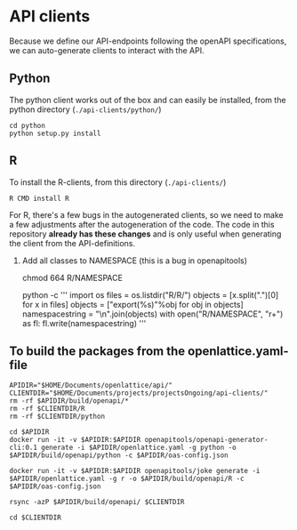 # API clients

Because we define our API-endpoints following the openAPI specifications, we can auto-generate clients to interact with the API.

## Python

The python client works out of the box and can easily be installed, from the python directory (`./api-clients/python/`)

    cd python
    python setup.py install

## R

To install the R-clients, from this directory (`./api-clients/`)

    R CMD install R

For R, there's a few bugs in the autogenerated clients, so we need to make a few adjustments after the autogeneration of the code.  The code in this repository **already has these changes** and is only useful when generating the client from the API-definitions.

1. Add all classes to NAMESPACE (this is a bug in openapitools)

    chmod 664 R/NAMESPACE

    python -c '''
    import os
    files = os.listdir("R/R/")
    objects = [x.split(".")[0] for x in files]
    objects = ["export(%s)"%obj for obj in objects]
    namespacestring = "\n".join(objects)
    with open("R/NAMESPACE", "r+") as fl:
    fl.write(namespacestring)
      '''

## To build the packages from the openlattice.yaml-file

    APIDIR="$HOME/Documents/openlattice/api/"
    CLIENTDIR="$HOME/Documents/projects/projectsOngoing/api-clients/"
    rm -rf $APIDIR/build/openapi/*
    rm -rf $CLIENTDIR/R
    rm -rf $CLIENTDIR/python

    cd $APIDIR
    docker run -it -v $APIDIR:$APIDIR openapitools/openapi-generator-cli:0.1 generate -i $APIDIR/openlattice.yaml -g python -o $APIDIR/build/openapi/python -c $APIDIR/oas-config.json

    docker run -it -v $APIDIR:$APIDIR openapitools/joke generate -i $APIDIR/openlattice.yaml -g r -o $APIDIR/build/openapi/R -c $APIDIR/oas-config.json

    rsync -azP $APIDIR/build/openapi/ $CLIENTDIR

    cd $CLIENTDIR






